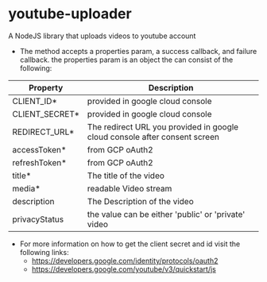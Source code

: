 # youtube-uploader


A NodeJS library that uploads videos to youtube account

- The method accepts a properties param, a success callback, and failure callback. the properties param is an object the can consist of the following:

| Property       | Description                                                                |
|----------------|----------------------------------------------------------------------------|
| CLIENT_ID*     | provided in google cloud console                                           |
| CLIENT_SECRET* | provided in google cloud console                                           |
| REDIRECT_URL*  | The redirect URL you provided in google cloud console after consent screen |
| accessToken*   | from GCP oAuth2                                                            |
| refreshToken*  | from GCP oAuth2                                                            |
| title*         | The title of the video                                                     |
| media*         | readable Video stream                                                      |
| description    | The Description of the video                                               |
| privacyStatus  | the value can be either 'public' or 'private' video                        |


- For more information on how to get the client secret and id visit the following links:
    - https://developers.google.com/identity/protocols/oauth2
    - https://developers.google.com/youtube/v3/quickstart/js